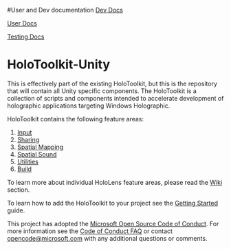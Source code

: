 #User and Dev documentation
[Dev Docs](https://drive.google.com/open?id=0BxhAeF9ydGGGUkVlUWdtVGs3dGc)

[User Docs](https://drive.google.com/open?id=0BxhAeF9ydGGGU0ZNUkxQRXM5VmM)

[Testing Docs](https://drive.google.com/open?id=0ByFtmR0lXKViZU1Pd0RXSHNabzQ)
# HoloToolkit-Unity
This is effectively part of the existing HoloToolkit, but this is the repository that will contain all Unity specific components.
The HoloToolkit is a collection of scripts and components intended to accelerate development of holographic applications targeting Windows Holographic.

HoloToolkit contains the following feature areas:

1. [Input](Assets/HoloToolkit/Input/README.md)
2. [Sharing](Assets/HoloToolkit/Sharing/README.md)
3. [Spatial Mapping](Assets/HoloToolkit/SpatialMapping/README.md)
4. [Spatial Sound](Assets/HoloToolkit/SpatialSound/README.md)
5. [Utilities](Assets/HoloToolkit/Utilities/README.md)
6. [Build](Assets/HoloToolkit/Build/README.md)

To learn more about individual HoloLens feature areas, please read the [Wiki](https://github.com/Microsoft/HoloToolkit-Unity/wiki) section.

To learn how to add the HoloToolkit to your project see the [Getting Started](GettingStarted.md) guide.

This project has adopted the [Microsoft Open Source Code of Conduct](https://opensource.microsoft.com/codeofconduct/). 
For more information see the [Code of Conduct FAQ](https://opensource.microsoft.com/codeofconduct/faq/) or contact [opencode@microsoft.com](mailto:opencode@microsoft.com) with any additional questions or comments.
